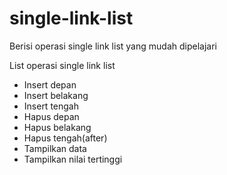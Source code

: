 # single-link-list
Berisi operasi single link list yang mudah dipelajari

List operasi single link list
<ul>
  <li>Insert depan</li>
  <li>Insert belakang</li>
  <li>Insert tengah</li>
  <li>Hapus depan</li>
  <li>Hapus belakang</li>
  <li>Hapus tengah(after)</li>
  <li>Tampilkan data</li>
  <li>Tampilkan nilai tertinggi</li>
</ul>
